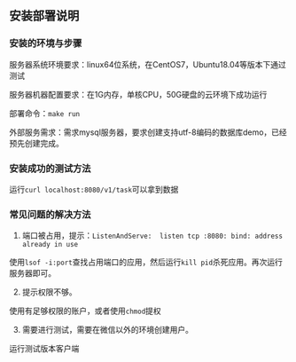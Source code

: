 ## 安装部署说明

### 安装的环境与步骤

服务器系统环境要求：linux64位系统，在CentOS7，Ubuntu18.04等版本下通过测试

服务器机器配置要求：在1G内存，单核CPU，50G硬盘的云环境下成功运行

部署命令：`make run`

外部服务需求：需求mysql服务器，要求创建支持utf-8编码的数据库demo，已经预先创建完成。

### 安装成功的测试方法

运行`curl localhost:8080/v1/task`可以拿到数据

### 常见问题的解决方法

1. 端口被占用，提示：`ListenAndServe:  listen tcp :8080: bind: address already in use`

使用`lsof -i:port`查找占用端口的应用，然后运行`kill pid`杀死应用。再次运行服务器即可。

2. 提示权限不够。

使用有足够权限的账户，或者使用`chmod`提权

3. 需要进行测试，需要在微信以外的环境创建用户。

运行测试版本客户端
